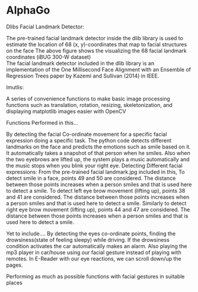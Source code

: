 # AlphaGo
Dlibs Facial Landmark Detector:
 
The pre-trained facial landmark detector inside the dlib library is used to estimate the location of 68 (x, y)-coordinates that map to 
facial structures on the face
The above figure shows the visualizing the 68 facial landmark coordinates (iBUG 300-W dataset)	
The facial landmark detector included in the dlib library is an implementation of the One Millisecond Face Alignment with an Ensemble of 
Regression Trees paper by Kazemi and Sullivan (2014) in IEEE.

Imutlis:

A series of convenience functions to make basic image processing functions such as translation, rotation, resizing, skeletonization, and 
displaying matplotlib images easier with OpenCV

Functions Performed in this...
           
By detecting the facial Co-ordinate movement for a specific facial expression doing a specific task.
The python code detects different landmarks on the face and predicts the emotions such as smile based on it. It automatically takes a 
snapshot of that person when he smiles. Also when the two eyebrows are lifted up, the system plays a music automatically and the music 
stops when you blink your right eye.
Detecting Different facial expressions:
From the pre-trained facial landmark.jpg included in this,
To detect smile in a face, points 49 and 50 are considered. The distance between those points increases when a person smiles and that is 
used here to detect a smile.
To detect left eye brow movement (lifting up), points 38 and 41 are considered. The distance between those points increases when a 
person smiles and that is used here to detect a smile.
Similarly to detect right eye brow movement (lifting up), points 44 and 47 are considered. The distance between those points increases 
when a person smiles and that is used here to detect a smile.



Yet to include....
By detecting the eyes co-ordinate points, finding the drowsiness(state of feeling sleepy) while driving. If the drowsiness condition 
activates the car automatically makes an alarm.
Also playing the mp3 player in car/house using our facial gesture instead of playing with remotes.
In E-Reader with our eye reactions, we can scroll down/up the pages.

Performing as much as possible functions with facial gestures in suitable places
